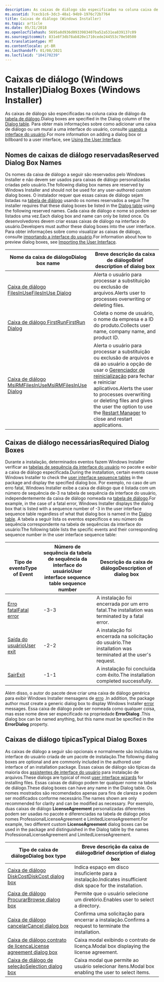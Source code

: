 ```yaml
---
description: As caixas de diálogo são especificadas na coluna caixa de diálogo da tabela de diálogo. Para obter mais informações sobre como adicionar uma caixa de diálogo ou um mural a uma interface do usuário, consulte usando a interface do usuário.
ms.assetid: 7cecb1c6-3dc3-48a1-94b9-1976c72b7764
title: Caixas de diálogo (Windows Installer)
ms.topic: article
ms.date: 05/31/2018
ms.openlocfilehash: 5695a8d936d0933983407ba52a531ea839137c09
ms.sourcegitcommit: 831e8f3db78ab820e1710cede244553c70e50500
ms.translationtype: MT
ms.contentlocale: pt-BR
ms.lasthandoff: 01/08/2021
ms.locfileid: "104170239"
---
```

# <a name="dialog-boxes-windows-installer"></a><span data-ttu-id="a9e72-104">Caixas de diálogo (Windows Installer)</span><span class="sxs-lookup"><span data-stu-id="a9e72-104">Dialog Boxes (Windows Installer)</span></span>

<span data-ttu-id="a9e72-105">As caixas de diálogo são especificadas na coluna caixa de diálogo da [tabela de diálogo](dialog-table.md).</span><span class="sxs-lookup"><span data-stu-id="a9e72-105">Dialog boxes are specified in the Dialog column of the [Dialog table](dialog-table.md).</span></span> <span data-ttu-id="a9e72-106">Para obter mais informações sobre como adicionar uma caixa de diálogo ou um mural a uma interface do usuário, consulte [usando a interface do usuário](using-the-user-interface.md).</span><span class="sxs-lookup"><span data-stu-id="a9e72-106">For more information on adding a dialog box or billboard to a user interface, see [Using the User Interface](using-the-user-interface.md).</span></span>

## <a name="reserved-dialog-box-names"></a><span data-ttu-id="a9e72-107">Nomes de caixas de diálogo reservadas</span><span class="sxs-lookup"><span data-stu-id="a9e72-107">Reserved Dialog Box Names</span></span>

<span data-ttu-id="a9e72-108">Os nomes da caixa de diálogo a seguir são reservados pelo Windows Installer e não devem ser usados para caixas de diálogo personalizadas criadas pelo usuário.</span><span class="sxs-lookup"><span data-stu-id="a9e72-108">The following dialog box names are reserved by Windows Installer and should not be used for any user-authored custom dialog boxes.</span></span> <span data-ttu-id="a9e72-109">O instalador requer que essas caixas de diálogo sejam listadas na [tabela de diálogo](dialog-table.md) usando os nomes reservados a seguir.</span><span class="sxs-lookup"><span data-stu-id="a9e72-109">The installer requires that these dialog boxes be listed in the [Dialog table](dialog-table.md) using the following reserved names.</span></span> <span data-ttu-id="a9e72-110">Cada caixa de diálogo e nome só podem ser listados uma vez.</span><span class="sxs-lookup"><span data-stu-id="a9e72-110">Each dialog box and name can only be listed once.</span></span> <span data-ttu-id="a9e72-111">Os desenvolvedores devem criar essas caixas de diálogo na interface do usuário.</span><span class="sxs-lookup"><span data-stu-id="a9e72-111">Developers must author these dialog boxes into the user interface.</span></span> <span data-ttu-id="a9e72-112">Para obter informações sobre como visualizar as caixas de diálogo, consulte [importando a interface do usuário](importing-the-user-interface.md).</span><span class="sxs-lookup"><span data-stu-id="a9e72-112">For information about how to preview dialog boxes, see [Importing the User Interface](importing-the-user-interface.md).</span></span>



| <span data-ttu-id="a9e72-113">Nome da caixa de diálogo</span><span class="sxs-lookup"><span data-stu-id="a9e72-113">Dialog box name</span></span>                                      | <span data-ttu-id="a9e72-114">Breve descrição da caixa de diálogo</span><span class="sxs-lookup"><span data-stu-id="a9e72-114">Brief description of dialog box</span></span>                                                                                                                                         |
|------------------------------------------------------|-------------------------------------------------------------------------------------------------------------------------------------------------------------------------|
| [<span data-ttu-id="a9e72-115">Caixa de diálogo FilesInUse</span><span class="sxs-lookup"><span data-stu-id="a9e72-115">FilesInUse Dialog</span></span>](filesinuse-dialog.md)           | <span data-ttu-id="a9e72-116">Alerta o usuário para processar a substituição ou exclusão de arquivos.</span><span class="sxs-lookup"><span data-stu-id="a9e72-116">Alerts user to processes overwriting or deleting files.</span></span>                                                                                                                 |
| [<span data-ttu-id="a9e72-117">Caixa de diálogo FirstRun</span><span class="sxs-lookup"><span data-stu-id="a9e72-117">FirstRun Dialog</span></span>](firstrun-dialog.md)               | <span data-ttu-id="a9e72-118">Coleta o nome de usuário, o nome da empresa e a ID do produto.</span><span class="sxs-lookup"><span data-stu-id="a9e72-118">Collects user name, company name, and product ID.</span></span>                                                                                                                       |
| [<span data-ttu-id="a9e72-119">Caixa de diálogo MsiRMFilesInUse</span><span class="sxs-lookup"><span data-stu-id="a9e72-119">MsiRMFilesInUse Dialog</span></span>](msirmfilesinuse-dialog.md) | <span data-ttu-id="a9e72-120">Alerta o usuário para processar a substituição ou exclusão de arquivos e dá ao usuário a opção de usar o [Gerenciador de reinicialização](/windows/desktop/RstMgr/restart-manager-portal) para fechar e reiniciar aplicativos.</span><span class="sxs-lookup"><span data-stu-id="a9e72-120">Alerts the user to processes overwriting or deleting files and gives the user the option to use the [Restart Manager](/windows/desktop/RstMgr/restart-manager-portal) to close and restart applications.</span></span> |



 

## <a name="required-dialog-boxes"></a><span data-ttu-id="a9e72-121">Caixas de diálogo necessárias</span><span class="sxs-lookup"><span data-stu-id="a9e72-121">Required Dialog Boxes</span></span>

<span data-ttu-id="a9e72-122">Durante a instalação, determinados eventos fazem Windows Installer verificar as [tabelas de sequência da interface do usuário](using-a-sequence-table.md) no pacote e exibir a caixa de diálogo especificada.</span><span class="sxs-lookup"><span data-stu-id="a9e72-122">During the installation, certain events cause Windows Installer to check the [user interface sequence tables](using-a-sequence-table.md) in the package and display the specified dialog box.</span></span> <span data-ttu-id="a9e72-123">Por exemplo, no caso de um erro fatal, Windows Installer exibe a caixa de diálogo que é listada com um número de sequência de-3 na tabela de sequência da interface do usuário, independentemente da caixa de diálogo nomeada na [tabela de diálogo](dialog-table.md).</span><span class="sxs-lookup"><span data-stu-id="a9e72-123">For example, in the case of a fatal error, Windows Installer displays the dialog box that is listed with a sequence number of -3 in the user interface sequence table regardless of what that dialog box is named in the [Dialog table](dialog-table.md).</span></span> <span data-ttu-id="a9e72-124">A tabela a seguir lista os eventos específicos e seu número de sequência correspondente na tabela de sequências da interface do usuário:</span><span class="sxs-lookup"><span data-stu-id="a9e72-124">The following table lists the specific events and their corresponding sequence number in the user interface sequence table:</span></span>



| <span data-ttu-id="a9e72-125">Tipo de evento</span><span class="sxs-lookup"><span data-stu-id="a9e72-125">Type of Event</span></span>                        | <span data-ttu-id="a9e72-126">Número de sequência da tabela de sequência da interface do usuário</span><span class="sxs-lookup"><span data-stu-id="a9e72-126">User interface sequence table sequence number</span></span> | <span data-ttu-id="a9e72-127">Descrição da caixa de diálogo</span><span class="sxs-lookup"><span data-stu-id="a9e72-127">Description of dialog box</span></span>                              |
|--------------------------------------|-----------------------------------------------|--------------------------------------------------------|
| [<span data-ttu-id="a9e72-128">Erro fatal</span><span class="sxs-lookup"><span data-stu-id="a9e72-128">Fatal error</span></span>](fatalerror-dialog.md) | <span data-ttu-id="a9e72-129">-3</span><span class="sxs-lookup"><span data-stu-id="a9e72-129">-3</span></span>                                            | <span data-ttu-id="a9e72-130">A instalação foi encerrada por um erro fatal.</span><span class="sxs-lookup"><span data-stu-id="a9e72-130">The installation was terminated by a fatal error.</span></span>      |
| [<span data-ttu-id="a9e72-131">Saída do usuário</span><span class="sxs-lookup"><span data-stu-id="a9e72-131">User exit</span></span>](userexit-dialog.md)     | <span data-ttu-id="a9e72-132">-2</span><span class="sxs-lookup"><span data-stu-id="a9e72-132">-2</span></span>                                            | <span data-ttu-id="a9e72-133">A instalação foi encerrada na solicitação do usuário.</span><span class="sxs-lookup"><span data-stu-id="a9e72-133">The installation was terminated at the user's request.</span></span> |
| [<span data-ttu-id="a9e72-134">Sair</span><span class="sxs-lookup"><span data-stu-id="a9e72-134">Exit</span></span>](exit-dialog.md)              | <span data-ttu-id="a9e72-135">-1</span><span class="sxs-lookup"><span data-stu-id="a9e72-135">-1</span></span>                                            | <span data-ttu-id="a9e72-136">A instalação foi concluída com êxito.</span><span class="sxs-lookup"><span data-stu-id="a9e72-136">The installation completed successfully.</span></span>               |



 

<span data-ttu-id="a9e72-137">Além disso, o autor do pacote deve criar uma caixa de diálogo genérica para exibir Windows Installer mensagens de [erro](error-dialog.md) .</span><span class="sxs-lookup"><span data-stu-id="a9e72-137">In addition, the package author must create a generic dialog box to display Windows Installer [error](error-dialog.md) messages.</span></span> <span data-ttu-id="a9e72-138">Essa caixa de diálogo pode ser nomeada como qualquer coisa, mas esse nome deve ser especificado na propriedade **ErrorDialog** .</span><span class="sxs-lookup"><span data-stu-id="a9e72-138">This dialog box can be named anything, but this name must be specified in the **ErrorDialog** property.</span></span>

## <a name="typical-dialog-boxes"></a><span data-ttu-id="a9e72-139">Caixas de diálogo típicas</span><span class="sxs-lookup"><span data-stu-id="a9e72-139">Typical Dialog Boxes</span></span>

<span data-ttu-id="a9e72-140">As caixas de diálogo a seguir são opcionais e normalmente são incluídas na interface do usuário criada de um pacote de instalação.</span><span class="sxs-lookup"><span data-stu-id="a9e72-140">The following dialog boxes are optional and are commonly included in the authored user interface of an installation package.</span></span> <span data-ttu-id="a9e72-141">Essas caixas de diálogo são típicas da maioria dos [assistentes de interface do usuário](user-interface-wizard-behavior.md) para instalação de arquivos.</span><span class="sxs-lookup"><span data-stu-id="a9e72-141">These dialogs are typical of most [user interface wizards](user-interface-wizard-behavior.md) for installing files.</span></span> <span data-ttu-id="a9e72-142">Essas caixas de diálogo podem ter qualquer nome na tabela de diálogo.</span><span class="sxs-lookup"><span data-stu-id="a9e72-142">These dialog boxes can have any name in the Dialog table.</span></span> <span data-ttu-id="a9e72-143">Os nomes mostrados são recomendados apenas para fins de clareza e podem ser modificados conforme necessário.</span><span class="sxs-lookup"><span data-stu-id="a9e72-143">The names shown are only recommended for clarity and can be modified as necessary.</span></span> <span data-ttu-id="a9e72-144">Por exemplo, duas caixas de diálogo **LicenseAgreement** personalizadas diferentes podem ser usadas no pacote e diferenciadas na tabela de diálogo pelos nomes ProfessionalLicenseAgreement e LimitedLicenseAgreement.</span><span class="sxs-lookup"><span data-stu-id="a9e72-144">For example, two different custom **LicenseAgreement** dialog boxes can be used in the package and distinguished in the Dialog table by the names ProfessionalLicenseAgreement and LimitedLicenseAgreement.</span></span>



| <span data-ttu-id="a9e72-145">Tipo de caixa de diálogo</span><span class="sxs-lookup"><span data-stu-id="a9e72-145">Dialog box type</span></span>                                             | <span data-ttu-id="a9e72-146">Breve descrição da caixa de diálogo</span><span class="sxs-lookup"><span data-stu-id="a9e72-146">Brief description of dialog box</span></span>                         |
|-------------------------------------------------------------|---------------------------------------------------------|
| [<span data-ttu-id="a9e72-147">Caixa de diálogo DiskCost</span><span class="sxs-lookup"><span data-stu-id="a9e72-147">DiskCost dialog box</span></span>](diskcost-dialog.md)                  | <span data-ttu-id="a9e72-148">Indica espaço em disco insuficiente para a instalação.</span><span class="sxs-lookup"><span data-stu-id="a9e72-148">Indicates insufficient disk space for the installation.</span></span> |
| [<span data-ttu-id="a9e72-149">Caixa de diálogo Procurar</span><span class="sxs-lookup"><span data-stu-id="a9e72-149">Browse dialog box</span></span>](browse-dialog.md)                      | <span data-ttu-id="a9e72-150">Permite que o usuário selecione um diretório.</span><span class="sxs-lookup"><span data-stu-id="a9e72-150">Enables user to select a directory.</span></span>                     |
| [<span data-ttu-id="a9e72-151">Caixa de diálogo cancelar</span><span class="sxs-lookup"><span data-stu-id="a9e72-151">Cancel dialog box</span></span>](cancel-dialog.md)                      | <span data-ttu-id="a9e72-152">Confirma uma solicitação para encerrar a instalação.</span><span class="sxs-lookup"><span data-stu-id="a9e72-152">Confirms a request to terminate the installation.</span></span>       |
| [<span data-ttu-id="a9e72-153">Caixa de diálogo contrato de licença</span><span class="sxs-lookup"><span data-stu-id="a9e72-153">License agreement dialog box</span></span>](licenseagreement-dialog.md) | <span data-ttu-id="a9e72-154">Caixa modal exibindo o contrato de licença.</span><span class="sxs-lookup"><span data-stu-id="a9e72-154">Modal box displaying the license agreement.</span></span>             |
| [<span data-ttu-id="a9e72-155">Caixa de diálogo de seleção</span><span class="sxs-lookup"><span data-stu-id="a9e72-155">Selection dialog box</span></span>](selection-dialog.md)                | <span data-ttu-id="a9e72-156">Caixa modal que permite ao usuário selecionar itens.</span><span class="sxs-lookup"><span data-stu-id="a9e72-156">Modal box enabling the user to select items.</span></span>            |



 

 

 
